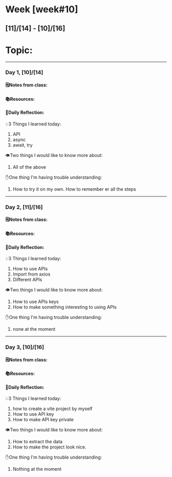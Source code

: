 # Week [week#10]
## [11]/[14] - [10]/[16]

# Topic:

___

### Day 1, [10]/[14]

#### 🗒️Notes from class:

#### 📚Resources:


#### 💭Daily Reflection:

💡3 Things I learned today:
1. API
2. async
3. await, try

👁️Two things I would like to know more about:
1. All of the above


✋One thing I'm having trouble understanding:
1. How to try it on my own. How to remember er all the steps


___

### Day 2, [11]/[16] 

#### 🗒️Notes from class:

#### 📚Resources:


#### 💭Daily Reflection:

💡3 Things I learned today:
1. How to use APIs
2. Import from axios
3. Different APIs

👁️Two things I would like to know more about:
1. How to use APIs keys
2. How to make something interesting to using APIs

✋One thing I'm having trouble understanding:
1. none at the moment

___

### Day 3, [10]/[16]
#### 🗒️Notes from class:

#### 📚Resources:


#### 💭Daily Reflection:

💡3 Things I learned today:
1. how to create a vite project by myself
2. How to use API key
3. How to make API key private

👁️Two things I would like to know more about:
1. How to extract the data
2. How to make the project look nice. 

✋One thing I'm having trouble understanding:
1. Nothing at the moment 
 

